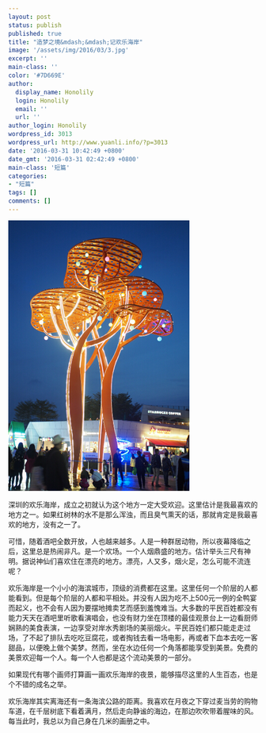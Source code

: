 ```yaml
---
layout: post
status: publish
published: true
title: "造梦之境&mdash;&mdash;记欢乐海岸"
image: '/assets/img/2016/03/3.jpg'
excerpt: ''
main-class: ''
color: '#7D669E'
author:
  display_name: Honolily
  login: Honolily
  email: ''
  url: ''
author_login: Honolily
wordpress_id: 3013
wordpress_url: http://www.yuanli.info/?p=3013
date: '2016-03-31 10:42:49 +0800'
date_gmt: '2016-03-31 02:42:49 +0800'
main-class: '短篇'
categories:
- "短篇"
tags: []
comments: []
---
```

![yuanli info image](/assets/img/2016/03/3.jpg "3")

深圳的欢乐海岸，成立之初就认为这个地方一定大受欢迎。这里估计是我最喜欢的地方之一。如果红树林的水不是那么浑浊，而且臭气熏天的话，那就肯定是我最喜欢的地方，没有之一了。

可惜，随着酒吧全数开放，人也越来越多。人是一种群居动物，所以夜幕降临之后，这里总是热闹非凡。是一个欢场。一个人烟鼎盛的地方。估计举头三尺有神明。据说神仙们喜欢住在漂亮的地方。漂亮，人又多，烟火足，怎么可能不流连呢？

欢乐海岸是一个小小的海滨城市，顶级的消费都在这里。这里任何一个阶层的人都能看到。但是每个阶层的人都和平相处。并没有人因为吃不上500元一例的全鸭宴而起义，也不会有人因为要摆地摊卖艺而感到羞愧难当。大多数的平民百姓都没有能力天天在酒吧里听歌看演唱会，也没有财力坐在顶楼的最佳观景台上一边看厨师娴熟的美食表演，一边享受对岸水秀剧场的美丽烟火。平民百姓们都只能走走过场，了不起了排队去吃吃豆腐花，或者掏钱去看一场电影，再或者下血本去吃一客甜品，以便晚上做个美梦。然而，坐在水边任何一个角落都能享受到美景。免费的美景欢迎每一个人。每一个人也都是这个流动美景的一部分。

如果现代有哪个画师打算画一画欢乐海岸的夜景，能够描尽这里的人生百态，也是个不错的成名之举。

欢乐海岸其实离海还有一条海滨公路的距离。我喜欢在月夜之下穿过麦当劳的购物车道，在千层树底下看着满月，然后走向静谧的海边，在那边吹吹带着腥味的风。每当此时，我总以为自己身在几米的画册之中。

